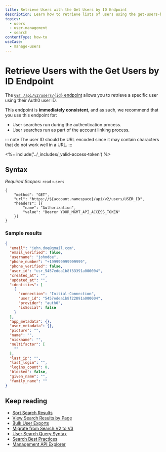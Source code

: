 ```yaml
---
title: Retrieve Users with the Get Users by ID Endpoint 
description: Learn how to retrieve lists of users using the get-users-by-id endpoint.
topics:
  - users
  - user-management
  - search
contentType: how-to 
useCase:
  - manage-users
---
```

# Retrieve Users with the Get Users by ID Endpoint 

The [`GET /api/v2/users/{id}` endpoint](/api/management/v2#!/Users/get_users_by_id) allows you to retrieve a specific user using their Auth0 user ID.

This endpoint is **immediately consistent**, and as such, we recommend that you use this endpoint for:

* User searches run during the authentication process. 
* User searches run as part of the account linking process.

::: note
The user ID should be URL encoded since it may contain characters that do not work well in a URL.
:::

<%= include('../_includes/_valid-access-token') %>

## Syntax

*Required Scopes*: `read:users`

```har
{
    "method": "GET",
    "url": "https://${account.namespace}/api/v2/users/USER_ID",
    "headers": [{
        "name": "Authorization",
        "value": "Bearer YOUR_MGMT_API_ACCESS_TOKEN"
    }]
}
```

### Sample results

```json
{
  "email": "john.doe@gmail.com",
  "email_verified": false,
  "username": "johndoe",
  "phone_number": "+199999999999999",
  "phone_verified": false,
  "user_id": "usr_5457edea1b8f33391a000004",
  "created_at": "",
  "updated_at": "",
  "identities": [
    {
      "connection": "Initial-Connection",
      "user_id": "5457edea1b8f22891a000004",
      "provider": "auth0",
      "isSocial": false
    }
  ],
  "app_metadata": {},
  "user_metadata": {},
  "picture": "",
  "name": "",
  "nickname": "",
  "multifactor": [
    ""
  ],
  "last_ip": "",
  "last_login": "",
  "logins_count": 0,
  "blocked": false,
  "given_name": "",
  "family_name": ""
}
```

## Keep reading

* [Sort Search Results](/users/search/v3/sort-search-results)
* [View Search Results by Page](/users/search/v3/view-search-results-by-page)
* [Bulk User Exports](/users/guides/bulk-user-exports)
* [Migrate from Search V2 to V3](/users/search/v3/migrate-search-v2-v3)
* [User Search Query Syntax](/users/search/v3/query-syntax)
* [Search Best Practices](/best-practices/search-best-practices)
* [Management API Explorer](/api/management/v2#!/users/get_users)

